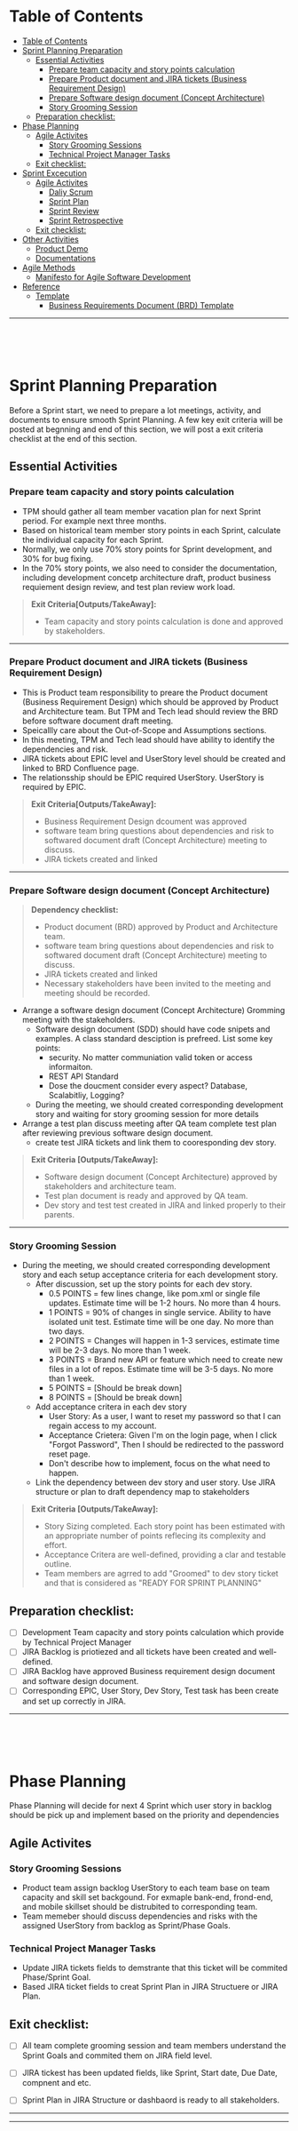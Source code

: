 
# Table of Contents

- [Table of Contents](#table-of-contents)
- [Sprint Planning Preparation](#sprint-planning-preparation)
  - [Essential Activities](#essential-activities)
    - [Prepare team capacity and story points calculation](#prepare-team-capacity-and-story-points-calculation)
    - [Prepare Product document and JIRA tickets (Business Requirement Design)](#prepare-product-document-and-jira-tickets-business-requirement-design)
    - [Prepare Software design document (Concept Architecture)](#prepare-software-design-document-concept-architecture)
    - [Story Grooming Session](#story-grooming-session)
  - [Preparation checklist:](#preparation-checklist)
- [Phase Planning](#phase-planning)
  - [Agile Activites](#agile-activites)
    - [Story Grooming Sessions](#story-grooming-sessions)
    - [Technical Project Manager Tasks](#technical-project-manager-tasks)
  - [Exit checklist:](#exit-checklist)
- [Sprint Excecution](#sprint-excecution)
  - [Agile Activites](#agile-activites-1)
    - [Daliy Scrum](#daliy-scrum)
    - [Sprint Plan](#sprint-plan)
    - [Sprint Review](#sprint-review)
    - [Sprint Retrospective](#sprint-retrospective)
  - [Exit checklist:](#exit-checklist-1)
- [Other Activities](#other-activities)
  - [Product Demo](#product-demo)
  - [Documentations](#documentations)
- [Agile Methods](#agile-methods)
  - [Manifesto for Agile Software Development](#manifesto-for-agile-software-development)
- [Reference](#reference)
  - [Template](#template)
      - [Business Requirements Document (BRD) Template](#business-requirements-document-brd-template)
----------------------------------------------------

<br>
<br>
<br>


# Sprint Planning Preparation
Before a Sprint start, we need to prepare a lot meetings, activity, and documents to ensure smooth Sprint Planning.
A few key exit criteria will be posted at begnning and end of this section, we will post a exit criteria checklist at the end of this section.


## Essential Activities

### Prepare team capacity and story points calculation
- TPM should gather all team member vacation plan for next Sprint period. For example next three months.
- Based on historical team member story points in each Sprint, calculate the individual capacity for each Sprint.
- Normally, we only use 70% story points for Sprint development, and 30% for bug fixing.
- In the 70% story points, we also need to consider the documentation, including development concetp architecture draft, product business requiement design review, and test plan review work load.
> **Exit Criteria[Outputs/TakeAway]:** 
> - Team capacity and story points calculation is done and approved by stakeholders.

------------------------------------------------------------------------

### Prepare Product document and JIRA tickets (Business Requirement Design)
- This is Product team responsibility to preare the Product document (Business Requirement Design) which should be approved by Product and Architecture team. But TPM and Tech lead should review the BRD before software document draft meeting.
- Speicallly care about the Out-of-Scope and Assumptions sections. 
- In this meeting, TPM and Tech lead should have ability to identify the dependencies and risk. 
- JIRA tickets about EPIC level and UserStory level should be created and linked to BRD Confluence page. 
- The relationsship should be EPIC required UserStory. UserStory is required by EPIC.
> **Exit Criteria[Outputs/TakeAway]:** 
> - Business Requirement Design dcoument was approved 
> - software team bring questions about dependencies and risk to softwared document draft (Concept Architecture) meeting to discuss.
> - JIRA tickets created and linked

------------------------------------------------------------------------

### Prepare Software design document (Concept Architecture)
> **Dependency checklist:**
> - Product document (BRD) approved by Product and Architecture team.
> - software team bring questions about dependencies and risk to softwared document draft (Concept Architecture) meeting to discuss.
> - JIRA tickets created and linked
> - Necessary stakeholders have been invited to the meeting and meeting should be recorded.
- Arrange a software design document (Concept Architecture) Gromming meeting with the stakeholders.
  - Software design document (SDD) should have code snipets and examples. A class standard desciption is prefreed. List some key points:
    - security. No matter communiation valid token or access informaiton.
    - REST API Standard
    - Dose the doucment consider every aspect? Database, Scalabitliy, Logging?
  - During the meeting, we should created corresponding development story and waiting for story grooming session for more details
- Arrange a test plan discuss meeting after QA team complete test plan after reviewing previous software design document.
  - create test JIRA tickets and link them to cooresponding dev story.
> **Exit Criteria [Outputs/TakeAway]:** 
> - Software design document (Concept Architecture) approved by stakeholders and architecture team.
> - Test plan document is ready and approved by QA team.
> - Dev story and test test created in JIRA and linked properly to their parents.

------------------------------------------------------------------------

### Story Grooming Session
- During the meeting, we should created corresponding development story and each setup acceptance criteria for each development story.
  - After discussion, set up the story points for each dev story.
    - 0.5 POINTS = few lines change, like pom.xml or single file updates. Estimate time will be 1-2 hours. No more than 4 hours.
    - 1 POINTS = 90% of changes in single service. Ability to have isolated unit test. Estimate time will be one day. No more than two days.
    - 2 POINTS = Changes will happen in 1-3 services, estimate time will be 2-3 days. No more than 1 week.
    - 3 POINTS = Brand new API or feature which need to create new files in a lot of repos. Estimate time will be 3-5 days. No more than 1 week.
    - 5 POINTS = [Should be break down] 
    - 8 POINTS = [Should be break down]
  - Add acceptance critera in each dev story
    - User Story: As a user, I want to reset my password so that I can regain access to my account.
    - Acceptance Crietera: Given I'm on the login page, when I click "Forgot Password", Then I should be redirected to the password reset page.
    - Don't describe how to implement, focus on the what need to happen.
  - Link the dependency between dev story and user story. Use JIRA structure or plan to draft dependency map to stakeholders
> **Exit Criteria [Outputs/TakeAway]:** 
> - Story Sizing completed. Each story point has been estimated with an appropriate number of points reflecing its complexity and effort.
> - Acceptance Critera are well-defined, providing a clar and testable outline.
> - Team members are agrred to add "Groomed" to dev story ticket and that is considered as "READY FOR SPRINT PLANNING"

## Preparation checklist:

- [ ] Development Team capacity and story points calculation which provide by Technical Project Manager
- [ ] JIRA Backlog is priotiezed and all tickets have been created and well-defined.
- [ ] JIRA Backlog have approved Business requirement design document and software design document.
- [ ] Corresponding EPIC, User Story, Dev Story, Test task has been create and set up correctly in JIRA.

------------------------------------------------------------------------

<br>
<br>
<br>



# Phase Planning
Phase Planning will decide for next 4 Sprint which user story in backlog should be pick up and implement based on the priority and dependencies 

## Agile Activites

### Story Grooming Sessions
- Product team assign backlog UserStory to each team base on team capacity and skill set backgound. For exmaple bank-end, frond-end, and mobile skillset should be distrubited to corresponding team.
- Team memeber should discuss dependencies and risks with the assigned UserStory from backlog as Sprint/Phase Goals.


### Technical Project Manager Tasks
- Update JIRA tickets fields to demstrante that this ticket will be commited Phase/Sprint Goal.
- Based JIRA ticket fields to creat Sprint Plan in JIRA Structuere or JIRA Plan.

## Exit checklist:

- [ ] All team complete grooming session and team members understand the Sprint Goals and commited them on JIRA field level.
- [ ] JIRA tickest has been updated fields, like Sprint, Start date, Due Date, compnent and etc.
- [ ] Sprint Plan in JIRA Structure or dashbaord is ready to all stakeholders.


----------------------------------------------------
----------------------------------------------------
<br>
<br>
<br>

# Sprint Excecution

## Agile Activites

### Daliy Scrum
- Daliy stand should short and effeciency. 
- Developers and testers update what they did since last Srum and what the problem they are facing.
- The blokers need to addres and have a clean plan and tracking method
- TPM should take responsible to update the JIRA tickets and unblock and tracking the issues we discussed in Scrum.
- TPM also need to update yesterday information to the whol team, including triage bug status, CI/CD progress, what is the major blocker for other team, and protential related global issue anyone menetioned yesterday.

> **Exit Criteria [Outputs/TakeAway]:** 
> - Team members have clear understanding of the Sprint Goal and Phase goal. Everyone has been assigned to correct JIRA ticket
> - From metric reporting level, a update burndown chart should be reported to stakeholders and executive level.
> - All JIRA ticket fields should be updated to current status, including status, due date, dependencies, and comments.

----------------------------------------------------

### Sprint Plan
- Sprint Plan and Sprint Review meeting can be arranged together if the team is small.
- deliver Phase Planning meeting information to all team members
- Before the new Sprint start, either the last day before Spirnt or the first day of the Sprint, the Agile Sprint Planning meeting should be held.
- The Sprint Plan meeting should include the following:
  - Sprint Goal and Phase Goal
  - Team capacity planning and upcoming holiday and vacation plan.
  - Assigning a target point to an individual story point is discoraged; Rather, we are looking for commitments from everyone about what they can deliverd in this Sprint.
- 
> **Exit Criteria [Outputs/TakeAway]:** 
> - Team members have clear understanding of current Sprint Goal and Phase goal. Everyone committed to correct JIRA ticket
> - JIRA Plan or JIRA Structure is updated and shared to all stakeholders
> - 


### Sprint Review
- Sprint Plan and Sprint Review meeting can be arranged together if the team is small.
- What we have committed in previous Sprint and we really completed in previous Sprint.
- Are we still on track and on target? If no, what is the mitigation plan and what kind of extra resources we need.
- Generate a Sprint metric reports, including:
  - Burndown chart showing the progress of the Sprint.
  - Story Points Completed rate = (Points of team completed)/(Points of team planned)
  - Feature compelted rate = (Number of features completed)/(Number of features planned)
  - Team Velosity = (Points of team complete in current Sprint)/(Team total logged hours)
  - Bug rate = (Number of bugs found)/(contributted line of code)
> **Exit Criteria [Outputs/TakeAway]:** 
> - Sprint metrics updates
> - Mitigration plan if previous commitement goal was not finished.


----------------------------------------------------

### Sprint Retrospective
- what we did well
- which part we need to improve
> **Exit Criteria [Outputs/TakeAway]:** 
> - Sprint metrics updates
> - Mitigration plan if previous commitement goal was not finished.


----------------------------------------------------
## Exit checklist:
- [ ] 
- [ ] 
- [ ] 
- [ ] 
----------------------------------------------------
----------------------------------------------------
<br>
<br>
<br>

# Other Activities

## Product Demo
- Product deme can be Sprint Demo or Feature demo.

## Documentations






----------------------------------------------------
----------------------------------------------------
<br>
<br>
<br>

# Agile Methods

## Manifesto for Agile Software Development
- Individuals and interactions over processes and tools
- Working software over comprehensive documentation
- Customer collaboration over contract negotiation
- Responding to change over following a plan

----------------------------------------------------
----------------------------------------------------


# Reference

## Template


#### Business Requirements Document (BRD) Template
******************************************************************************************


**Document Control**  
- **Version**: v1.0  
- **Author**: [Your Name]  
- **Date**: [Creation Date]  
- **Stakeholders**: [List Key Stakeholders]  

---

**1. Executive Summary**  
**Purpose**: A brief explanation of why the project exists and the business problem it will solve.  
**Scope**: Define the boundaries of the project—what will and won’t be included.  
**Objective**: State the high-level objectives the project aims to achieve.

---

**2. Business Background**  
Provide context on the business situation or problem that the project aims to address.  
Include current challenges, goals, or opportunities that the business faces, as well as any relevant business drivers.

---

**3. Scope of Work**  
**In Scope**  
- [List features and deliverables]  
**Out of Scope**  
- [What’s explicitly excluded]  
**Assumptions**  
- [List assumptions]  
**Constraints**  
- [Time, budget, resources]

---

**4. Stakeholder Identification**  
List all key stakeholders (e.g., business units, development teams, end users).  
Clarify roles and responsibilities.

---

**5. Requirements**  
**Business Requirements**: High-level needs and expectations from a strategic perspective.  
**Functional Requirements**:  
- Detailed features, use cases, user stories, and acceptance criteria.  
**Non-Functional Requirements**:  
- Performance, scalability, security, compliance, etc.  
**UI/UX Requirements**:  
- Wireframes, design principles, user flows if applicable.

---

**6. Business Process Flow**  
Use text or diagrams to show how the system fits into current or new workflows.

---

**7. Success Criteria**  
Define how success will be measured (e.g., KPIs, adoption rate, revenue impact).

---

**8. Timeline & Milestones**  
**Project Timeline**: Key phases and stages.  
**Delivery Dates**: Estimated completion dates for major items.

---

**9. Budget & Resources**  
Estimate required resources and costs, including tools, licenses, team size, etc.

---

**10. Risk Management**  
List potential risks with mitigation strategies and contingency plans.

---

**11. Approval and Sign-off**  
Identify approvers and include space for signatures and dates.


******************************************************************************************